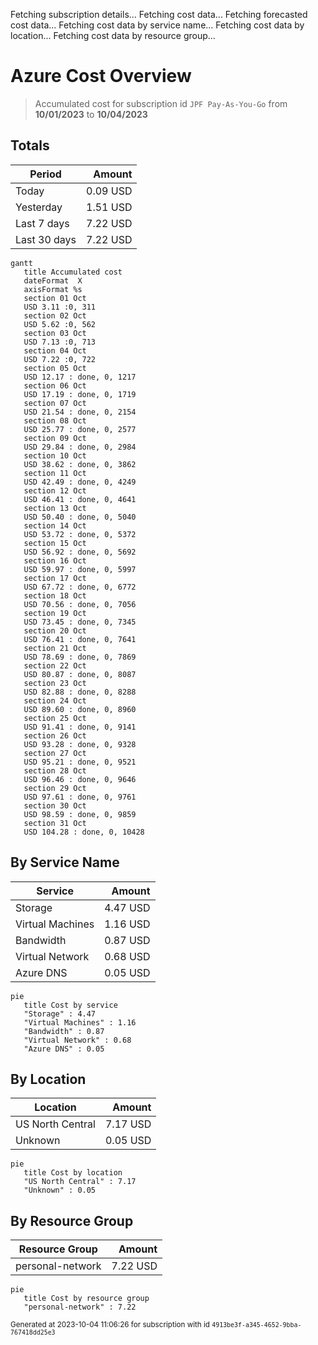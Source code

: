 Fetching subscription details...
Fetching cost data...
Fetching forecasted cost data...
Fetching cost data by service name...
Fetching cost data by location...
Fetching cost data by resource group...
# Azure Cost Overview

> Accumulated cost for subscription id `JPF Pay-As-You-Go` from **10/01/2023** to **10/04/2023**

## Totals

|Period|Amount|
|---|---:|
|Today|0.09 USD|
|Yesterday|1.51 USD|
|Last 7 days|7.22 USD|
|Last 30 days|7.22 USD|

```mermaid
gantt
   title Accumulated cost
   dateFormat  X
   axisFormat %s
   section 01 Oct
   USD 3.11 :0, 311
   section 02 Oct
   USD 5.62 :0, 562
   section 03 Oct
   USD 7.13 :0, 713
   section 04 Oct
   USD 7.22 :0, 722
   section 05 Oct
   USD 12.17 : done, 0, 1217
   section 06 Oct
   USD 17.19 : done, 0, 1719
   section 07 Oct
   USD 21.54 : done, 0, 2154
   section 08 Oct
   USD 25.77 : done, 0, 2577
   section 09 Oct
   USD 29.84 : done, 0, 2984
   section 10 Oct
   USD 38.62 : done, 0, 3862
   section 11 Oct
   USD 42.49 : done, 0, 4249
   section 12 Oct
   USD 46.41 : done, 0, 4641
   section 13 Oct
   USD 50.40 : done, 0, 5040
   section 14 Oct
   USD 53.72 : done, 0, 5372
   section 15 Oct
   USD 56.92 : done, 0, 5692
   section 16 Oct
   USD 59.97 : done, 0, 5997
   section 17 Oct
   USD 67.72 : done, 0, 6772
   section 18 Oct
   USD 70.56 : done, 0, 7056
   section 19 Oct
   USD 73.45 : done, 0, 7345
   section 20 Oct
   USD 76.41 : done, 0, 7641
   section 21 Oct
   USD 78.69 : done, 0, 7869
   section 22 Oct
   USD 80.87 : done, 0, 8087
   section 23 Oct
   USD 82.88 : done, 0, 8288
   section 24 Oct
   USD 89.60 : done, 0, 8960
   section 25 Oct
   USD 91.41 : done, 0, 9141
   section 26 Oct
   USD 93.28 : done, 0, 9328
   section 27 Oct
   USD 95.21 : done, 0, 9521
   section 28 Oct
   USD 96.46 : done, 0, 9646
   section 29 Oct
   USD 97.61 : done, 0, 9761
   section 30 Oct
   USD 98.59 : done, 0, 9859
   section 31 Oct
   USD 104.28 : done, 0, 10428
```

## By Service Name

|Service|Amount|
|---|---:|
|Storage|4.47 USD|
|Virtual Machines|1.16 USD|
|Bandwidth|0.87 USD|
|Virtual Network|0.68 USD|
|Azure DNS|0.05 USD|

```mermaid
pie
   title Cost by service
   "Storage" : 4.47
   "Virtual Machines" : 1.16
   "Bandwidth" : 0.87
   "Virtual Network" : 0.68
   "Azure DNS" : 0.05
```

## By Location

|Location|Amount|
|---|---:|
|US North Central|7.17 USD|
|Unknown|0.05 USD|

```mermaid
pie
   title Cost by location
   "US North Central" : 7.17
   "Unknown" : 0.05
```

## By Resource Group

|Resource Group|Amount|
|---|---:|
|personal-network|7.22 USD|

```mermaid
pie
   title Cost by resource group
   "personal-network" : 7.22
```

<sup>Generated at 2023-10-04 11:06:26 for subscription with id `4913be3f-a345-4652-9bba-767418dd25e3`</sup>
